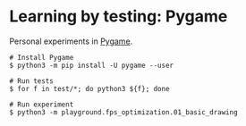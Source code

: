 # Learning by testing: Pygame

Personal experiments in [Pygame](https://www.pygame.org/).

```
# Install Pygame
$ python3 -m pip install -U pygame --user

# Run tests
$ for f in test/*; do python3 ${f}; done

# Run experiment
$ python3 -m playground.fps_optimization.01_basic_drawing
```
